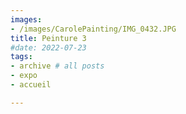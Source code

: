 ```yaml
---
images:
- /images/CarolePainting/IMG_0432.JPG
title: Peinture 3
#date: 2022-07-23
tags:
- archive # all posts
- expo
- accueil

---
```



